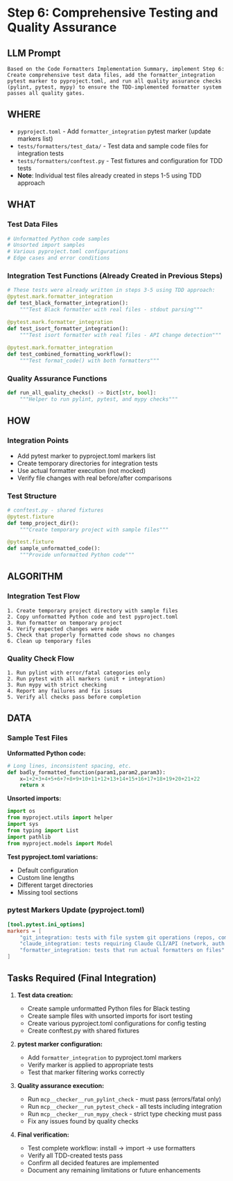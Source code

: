 # Step 6: Comprehensive Testing and Quality Assurance

## LLM Prompt
```
Based on the Code Formatters Implementation Summary, implement Step 6: Create comprehensive test data files, add the formatter_integration pytest marker to pyproject.toml, and run all quality assurance checks (pylint, pytest, mypy) to ensure the TDD-implemented formatter system passes all quality gates.
```

## WHERE
- `pyproject.toml` - Add `formatter_integration` pytest marker (update markers list)
- `tests/formatters/test_data/` - Test data and sample code files for integration tests
- `tests/formatters/conftest.py` - Test fixtures and configuration for TDD tests
- **Note**: Individual test files already created in steps 1-5 using TDD approach

## WHAT
### Test Data Files
```python
# Unformatted Python code samples
# Unsorted import samples  
# Various pyproject.toml configurations
# Edge cases and error conditions
```

### Integration Test Functions (Already Created in Previous Steps)
```python
# These tests were already written in steps 3-5 using TDD approach:
@pytest.mark.formatter_integration
def test_black_formatter_integration():
    """Test Black formatter with real files - stdout parsing"""

@pytest.mark.formatter_integration  
def test_isort_formatter_integration():
    """Test isort formatter with real files - API change detection"""
    
@pytest.mark.formatter_integration
def test_combined_formatting_workflow():
    """Test format_code() with both formatters"""
```

### Quality Assurance Functions
```python
def run_all_quality_checks() -> Dict[str, bool]:
    """Helper to run pylint, pytest, and mypy checks"""
```

## HOW
### Integration Points
- Add pytest marker to pyproject.toml markers list
- Create temporary directories for integration tests
- Use actual formatter execution (not mocked)
- Verify file changes with real before/after comparisons

### Test Structure
```python
# conftest.py - shared fixtures
@pytest.fixture
def temp_project_dir():
    """Create temporary project with sample files"""

@pytest.fixture  
def sample_unformatted_code():
    """Provide unformatted Python code"""
```

## ALGORITHM
### Integration Test Flow
```
1. Create temporary project directory with sample files
2. Copy unformatted Python code and test pyproject.toml
3. Run formatter on temporary project
4. Verify expected changes were made
5. Check that properly formatted code shows no changes
6. Clean up temporary files
```

### Quality Check Flow
```
1. Run pylint with error/fatal categories only
2. Run pytest with all markers (unit + integration)  
3. Run mypy with strict checking
4. Report any failures and fix issues
5. Verify all checks pass before completion
```

## DATA
### Sample Test Files
**Unformatted Python code:**
```python
# Long lines, inconsistent spacing, etc.
def badly_formatted_function(param1,param2,param3):
    x=1+2+3+4+5+6+7+8+9+10+11+12+13+14+15+16+17+18+19+20+21+22
    return x
```

**Unsorted imports:**
```python
import os
from myproject.utils import helper
import sys
from typing import List
import pathlib
from myproject.models import Model
```

**Test pyproject.toml variations:**
- Default configuration
- Custom line lengths
- Different target directories
- Missing tool sections

### pytest Markers Update (pyproject.toml)
```toml
[tool.pytest.ini_options]
markers = [
    "git_integration: tests with file system git operations (repos, commits)", 
    "claude_integration: tests requiring Claude CLI/API (network, auth needed)",
    "formatter_integration: tests that run actual formatters on files"
]
```

## Tasks Required (Final Integration)
1. **Test data creation:**
   - Create sample unformatted Python files for Black testing
   - Create sample files with unsorted imports for isort testing
   - Create various pyproject.toml configurations for config testing
   - Create conftest.py with shared fixtures
   
2. **pytest marker configuration:**
   - Add `formatter_integration` to pyproject.toml markers
   - Verify marker is applied to appropriate tests
   - Test that marker filtering works correctly
   
3. **Quality assurance execution:**
   - Run `mcp__checker__run_pylint_check` - must pass (errors/fatal only)
   - Run `mcp__checker__run_pytest_check` - all tests including integration
   - Run `mcp__checker__run_mypy_check` - strict type checking must pass
   - Fix any issues found by quality checks

4. **Final verification:**
   - Test complete workflow: install → import → use formatters
   - Verify all TDD-created tests pass
   - Confirm all decided features are implemented
   - Document any remaining limitations or future enhancements
